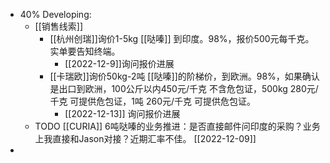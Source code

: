 - 40% Developing:
	- [[销售线索]]
		- [[杭州创瑞]]询价1-5kg [[哒嗪]] 到印度。98%，报价500元每千克。实单要告知终端。
			- [[2022-12-9]]询问报价进展
		- [[卡瑞欧]]询价50kg-2吨 [[哒嗪]]的阶梯价，到欧洲。98%，如果确认是出口到欧洲，100公斤以内450元/千克 不含危包证，500kg 280元/千克 可提供危包证，1吨 260元/千克 可提供危包证。
			- [[2022-12-13]] 询问报价进展
	- TODO [[CURIA]] 6吨哒嗪的业务推进：是否直接邮件问印度的采购？业务上我直接和Jason对接？近期汇率不佳。 [[2022-12-09]]
-